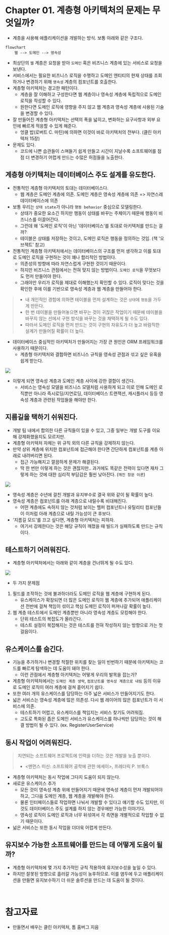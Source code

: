 # Chapter 01. 계층형 아키텍처의 문제는 무엇일까?

- 계층을 사용해 애플리케이션을 개발하는 방식. 보통 아래와 같은 구조다.

```mermaid
flowchart
    웹 --> 도메인 --> 영속성
```

- 최상단의 `웹` 계층은 요청을 받아 `도메인` 혹은 비즈니스 계층에 있는 서비스로 요청을 보낸다.
- 서비스에서는 필요한 비즈니스 로직을 수행하고 도메인 엔티티의 현재 상태를 조회하거나 변경하기 위해 `영속성` 계층의 컴포넌트를 호출한다.
- 계층형 아키텍처는 경고한 패턴이다.
  - 계층을 잘 이해하고 구성한다면 웹 계층이나 영속성 계층에 독립적으로 도메인 로직을 작성할 수 있다.
  - 원한다면 도메인 로직에 영향을 주지 않고 웹 계층과 영속성 계층에 사용된 기술을 변경할 수 있다.
- 잘 만들어진 계층형 아키텍처는 선택의 폭을 넓히고, 변화하는 요구사항과 외부 요인에 빠르게 적응할 수 있게 해준다.
  - 엉클 밥(로버트 C. 마틴)에 의하면 이것이 바로 아키텍처의 전부다. (클린 아키텍처 15장)
- 문제도 있다.
  - 코드에 나쁜 습관들이 스며들기 쉽게 만들고 시간이 지날수록 소프트웨어를 점점 더 변경하기 어렵게 만드는 수많은 허점들을 노출한다.

## 계층형 아키텍처는 데이터베이스 주도 설계를 유도한다.

- 전통적인 계층형 아키텍처의 토대는 데이터베이스다.
  - 웹 계층은 도메인 계층에 의존. 도메인 계층은 영속성 계층에 의존 => 자연스레 데이터베이스에 의존
- 보통 우리는 `상태 state`가 아니라 `행동 behavior` 중심으로 모델링한다.
  - 상태가 중요한 요소긴 하지만 행동이 상태를 바꾸는 주체이기 때문에 행동이 비즈니스를 이끌어간다.
  - 그런데 왜 '도메인 로직'이 아닌 '데이터베이스'를 토대로 아키텍처를 만드는 걸까?
  - 테이블은 상태를 저장하는 것이고, 도메인 로직은 행동을 정의하는 것임. (책 '오브젝트' 참고)
- 전통적인 계층형 아키텍처에서는 데이터베이스의 구조를 먼저 생각하고 이를 토대로 도메인 로직을 구현하는 것이 꽤나 합리적인 방법이다.
  - 의존성의 방향에 따라 자연스럽게 구현한 것이기 때문이다.
  - 하지만 비즈니스 관점에서는 전혀 맞지 않는 방법이다. `도메인 로직`을 무엇보다도 먼저 만들어야 한다.
  - 그래야만 우리가 로직을 제대로 이해했는지 확인할 수 있다. 로직이 맞다는 것을 확인한 후에 이를 기반으로 영속성 계층과 웹 계층을 만들어야 한다.

> - 내 개인적인 경험에 의하면 테이블을 먼저 설계하는 것은 `상태`에 `행동`을 가두게 만든다.
> - 한 번 테이블을 만들어놓으면 바꾸는 것이 귀찮은 작업이기 때문에 테이블을 바꾸지 않는 선에서 구현 방식을 바꾸는 것을 채택하게 될 수도 있다.
> - 따라서 도메인 로직을 먼저 만드는 것이 구현의 자유도가 더 높고 바람직한 설계가 만들어질 확률이 더 높다. 

- 데이터베이스 중심적인 아키텍처가 만들어지는 가장 큰 원인은 ORM 프레임워크를 사용하기 때문이다.
  - 계층형 아키텍처와 결합하면 비즈니스 규칙을 영속성 관점과 섞고 싶은 유혹을 쉽게 받는다.

<img src="img/layered01.jpg">

- 이렇게 되면 영속성 계층과 도메인 계층 사이에 강한 결합이 생긴다.
  - 서비스는 영속성 모델을 비즈니스 모델처럼 사용하게 되고 이로 인해 도메인 로직뿐만 아니라 즉시로딩/지연로딩, 데이터베이스 트랜잭션, 캐시플러시 등등 영속성 계층과 관련된 작업들을 해야만 한다.

## 지름길을 택하기 쉬워진다.

- 개발 팀 내에서 합의한 다른 규칙들이 있을 수 있고, 그중 일부는 개발 도구를 이요해 강제화했을지도 모르지만.
- 계층형 아키텍처 자체는 위 규칙 외의 다른 규칙을 강제하지 않는다.
- 만약 상위 계층에 위치한 컴포넌트에 접근해야 한다면 간단하게 컴포넌트를 계층 아래로 내려버리면 된다.
  - 접근 가능해지고 깔끔하게 문제가 해결된다.
  - 딱 한 번만 이렇게 하는 것은 괜찮지만.. 과거에도 똑같은 전력이 있다면 재차 그렇게 하는 것에 대한 심리적 부담감은 훨씬 낮아진다. (`깨진 창문 이론`)

<img src="img/layered02.jpg">

- 영속성 계층은 수년에 걸친 개발과 유지부수로 결국 위와 같이 될 확률이 높다.
- 영속성 계층은 컴포넌트를 아래 계층으로 내릴수록 비대해진다.
  - 어떤 계층에도 속하지 않는 것처럼 보이는 헬퍼 컴포넌트나 유틸리티 컴포넌들이 이처럼 아래 계층으로 내릴 가능성이 큰 후보다.
- '지름길 모드'를 끄고 싶다면, 계층형 아키텍처는 피하자.
  - 여기서 강제한다는 것은 해당 규칙이 깨졌을 때 빌드가 실패하도록 만드는 규칙이다.

## 테스트하기 어려워진다.

- 계층형 아키텍처에서는 아래와 같이 계층을 건너뛰게 될 수도 있다.

<img src="img/layered03.jpg">

- 두 가지 문제점
1. 필드를 조작하는 것에 불과하더라도 도메인 로직을 웹 계층에 구현하게 된다.
    - 유스케이스가 확장되면 더 많은 도메인 로직이 웹 계층에 추가되어 애플리케이션 전반에 걸쳐 책임이 섞이고 핵심 도메인 로직이 퍼져나갈 확률이 높다.
2. 웹 계층 테스트에서 도메인 계층뿐만 아니라 영속성 계층도 모킹해야 한다.
    - 단위 테스트의 복잡도가 올라간다.
    - 테스트 설정이 복잡해지는 것은 테스트를 전혀 작성하지 않는 방향으로 가는 첫걸음이다.

## 유스케이스를 숨긴다.

- 기능을 추가하거나 변경할 적절한 위치를 찾는 일이 빈번하기 때문에 아키텍처는 코드를 빠르게 탐색하는 데 도움이 돼야 한다.
  - 이런 관점에서 계층형 아키텍처는 어떻게 우리의 발목을 잡는가?
- 계층형 아키텍처에서는 `도메인 계층 생략`, `컴포넌트를 영속성 계층으로 내림` 등의 이유로 도메인 로직이 여러 계층에 걸쳐 흩어지기 쉽다.
- 또한 여러 개의 유스케이스를 담당하는 아주 넓은 서비스가 만들어지기도 한다.
- 넓은 서비스는 영속성 계층에 많은 의존성. 다시 웹 레이어의 많은 컴포넌트가 이 서비스에 의존.
  - 테스트하기 어렵고, 유스케이스를 책임지는 서비스 찾기도 어려워짐.
  - 고도로 특화된 좁은 도메인 서비스가 유스케이스를 하나씩만 담당하는 것이 해결 방법이 될 수 있다. (ex. RegisterUserService)

## 동시 작업이 어려워진다.

> 지연되는 소프트웨어 프로젝트에 인력을 더하는 것은 개발을 늦출 뿐이다.
> - <맨먼스 미신: 소프트웨어 공학에 관한 에세이>, 프레더릭 P. 브룩스

- 계층형 아키텍처는 동시 작업에 그다지 도움이 되지 않는다.
- 새로운 유스케이스 추가
  - 모든 것이 영속성 계층 위에 만들어지기 때문에 영속성 계층이 먼저 개발되어야 하고, 그다음 도메인 계층, 웹 계층을 개발해야 한다.
  - 물론 인터페이스들로 작업하면 나눠서 개발할 수 있다고 얘기할 수도 있지만, 이것도 데이터베이스 주도 설계를 하지 않는 경우에만 가능한 이야기다.
  - 영속성 로직이 도메인 로직과 너무 뒤섞여서 각 측면을 개별적으로 작업할 수 없기 때문이다.
- 넒은 서비스는 또한 동시 작업을 더더욱 어렵게 만든다.

## 유지보수 가능한 소프트웨어를 만드는 데 어떻게 도움이 될까?

- 계층형 아키텍처에 몇 가지 추가적인 규칙 적용하여 유지보수성을 높일 수 있다.
- 하지만 잘못된 방향으로 흘러갈 가능성이 농후하므로. 이를 염두에 두고 애플리케이션을 만들면 유지보수하기 더 쉬운 솔루션을 만드는 데 도움이 될 것이다.

<br/>

# 참고자료

- 만들면서 배우는 클린 아키텍처, 톰 홈버그 지음
